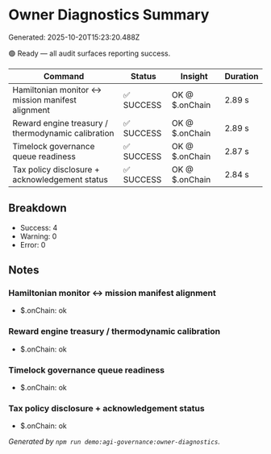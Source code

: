 # Owner Diagnostics Summary

Generated: 2025-10-20T15:23:20.488Z

🟢 Ready — all audit surfaces reporting success.

| Command | Status | Insight | Duration |
| --- | --- | --- | --- |
| Hamiltonian monitor ↔ mission manifest alignment | ✅ SUCCESS | OK @ $.onChain | 2.89 s |
| Reward engine treasury / thermodynamic calibration | ✅ SUCCESS | OK @ $.onChain | 2.89 s |
| Timelock governance queue readiness | ✅ SUCCESS | OK @ $.onChain | 2.87 s |
| Tax policy disclosure + acknowledgement status | ✅ SUCCESS | OK @ $.onChain | 2.84 s |

## Breakdown

- Success: 4
- Warning: 0
- Error: 0

## Notes

### Hamiltonian monitor ↔ mission manifest alignment
- $.onChain: ok

### Reward engine treasury / thermodynamic calibration
- $.onChain: ok

### Timelock governance queue readiness
- $.onChain: ok

### Tax policy disclosure + acknowledgement status
- $.onChain: ok

_Generated by `npm run demo:agi-governance:owner-diagnostics`._
